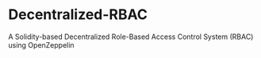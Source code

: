 # Decentralized-RBAC
A Solidity-based Decentralized Role-Based Access Control System (RBAC) using OpenZeppelin
